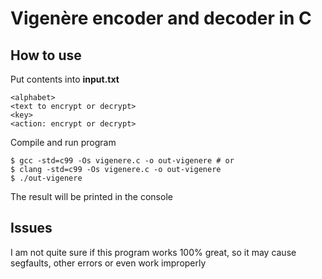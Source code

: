 # Vigenère encoder and decoder in C

## How to use

Put contents into **input.txt**

```
<alphabet>
<text to encrypt or decrypt>
<key>
<action: encrypt or decrypt>
```

Compile and run program

```
$ gcc -std=c99 -Os vigenere.c -o out-vigenere # or
$ clang -std=c99 -Os vigenere.c -o out-vigenere
$ ./out-vigenere
```

The result will be printed in the console

## Issues

I am not quite sure if this program works 100% great, so
it may cause segfaults, other errors or even work improperly
